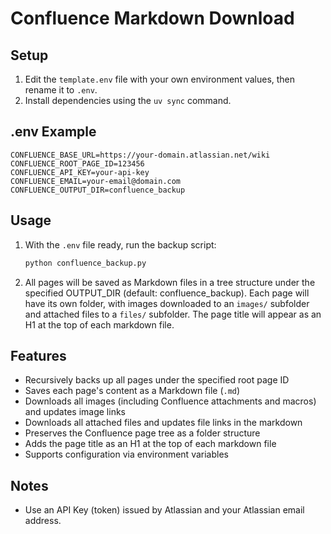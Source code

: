 # Confluence Markdown Download

## Setup
1. Edit the `template.env` file with your own environment values, then rename it to `.env`.
2. Install dependencies using the `uv sync` command.

## .env Example
```
CONFLUENCE_BASE_URL=https://your-domain.atlassian.net/wiki
CONFLUENCE_ROOT_PAGE_ID=123456
CONFLUENCE_API_KEY=your-api-key
CONFLUENCE_EMAIL=your-email@domain.com
CONFLUENCE_OUTPUT_DIR=confluence_backup
```

## Usage
1. With the `.env` file ready, run the backup script:
   ```bash
   python confluence_backup.py
   ```
2. All pages will be saved as Markdown files in a tree structure under the specified OUTPUT_DIR (default: confluence_backup). Each page will have its own folder, with images downloaded to an `images/` subfolder and attached files to a `files/` subfolder. The page title will appear as an H1 at the top of each markdown file.

## Features
- Recursively backs up all pages under the specified root page ID
- Saves each page's content as a Markdown file (`.md`)
- Downloads all images (including Confluence attachments and macros) and updates image links
- Downloads all attached files and updates file links in the markdown
- Preserves the Confluence page tree as a folder structure
- Adds the page title as an H1 at the top of each markdown file
- Supports configuration via environment variables

## Notes
- Use an API Key (token) issued by Atlassian and your Atlassian email address.
